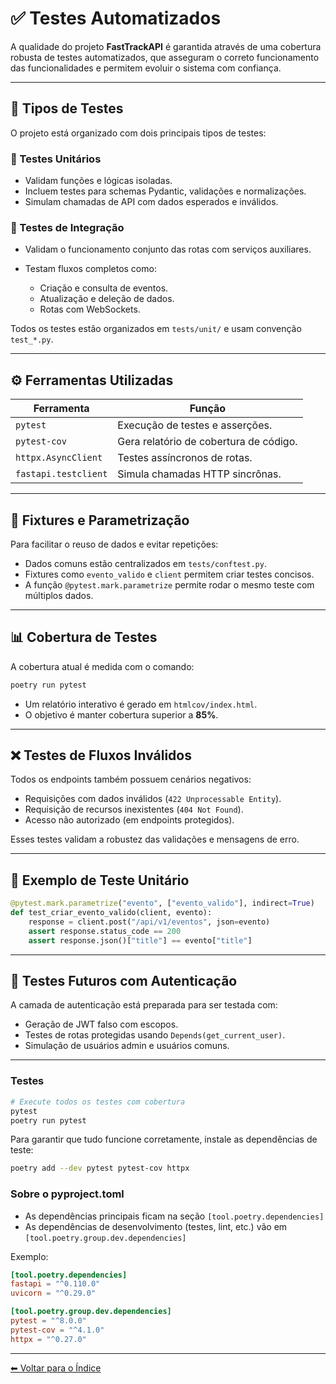 # ✅ Testes Automatizados

A qualidade do projeto **FastTrackAPI** é garantida através de uma cobertura robusta de testes automatizados, que asseguram o correto funcionamento das funcionalidades e permitem evoluir o sistema com confiança.

---

## 🧪 Tipos de Testes

O projeto está organizado com dois principais tipos de testes:

### 🔹 Testes Unitários

* Validam funções e lógicas isoladas.
* Incluem testes para schemas Pydantic, validações e normalizações.
* Simulam chamadas de API com dados esperados e inválidos.

### 🔸 Testes de Integração

* Validam o funcionamento conjunto das rotas com serviços auxiliares.
* Testam fluxos completos como:

  * Criação e consulta de eventos.
  * Atualização e deleção de dados.
  * Rotas com WebSockets.

Todos os testes estão organizados em `tests/unit/` e usam convenção `test_*.py`.

---

## ⚙️ Ferramentas Utilizadas

| Ferramenta           | Função                                 |
| -------------------- | -------------------------------------- |
| `pytest`             | Execução de testes e asserções.        |
| `pytest-cov`         | Gera relatório de cobertura de código. |
| `httpx.AsyncClient`  | Testes assíncronos de rotas.           |
| `fastapi.testclient` | Simula chamadas HTTP sincrônas.        |

---

## 🔁 Fixtures e Parametrização

Para facilitar o reuso de dados e evitar repetições:

* Dados comuns estão centralizados em `tests/conftest.py`.
* Fixtures como `evento_valido` e `client` permitem criar testes concisos.
* A função `@pytest.mark.parametrize` permite rodar o mesmo teste com múltiplos dados.

---

## 📊 Cobertura de Testes

A cobertura atual é medida com o comando:

```bash
poetry run pytest
```

* Um relatório interativo é gerado em `htmlcov/index.html`.
* O objetivo é manter cobertura superior a **85%**.

---

## ❌ Testes de Fluxos Inválidos

Todos os endpoints também possuem cenários negativos:

* Requisições com dados inválidos (`422 Unprocessable Entity`).
* Requisição de recursos inexistentes (`404 Not Found`).
* Acesso não autorizado (em endpoints protegidos).

Esses testes validam a robustez das validações e mensagens de erro.

---

## 🧰 Exemplo de Teste Unitário

```python
@pytest.mark.parametrize("evento", ["evento_valido"], indirect=True)
def test_criar_evento_valido(client, evento):
    response = client.post("/api/v1/eventos", json=evento)
    assert response.status_code == 200
    assert response.json()["title"] == evento["title"]
```

---

## 🔐 Testes Futuros com Autenticação

A camada de autenticação está preparada para ser testada com:

* Geração de JWT falso com escopos.
* Testes de rotas protegidas usando `Depends(get_current_user)`.
* Simulação de usuários admin e usuários comuns.

---

### Testes

```bash
# Execute todos os testes com cobertura
pytest
poetry run pytest
```

Para garantir que tudo funcione corretamente, instale as dependências de teste:

```bash
poetry add --dev pytest pytest-cov httpx
```

### Sobre o pyproject.toml

- As dependências principais ficam na seção `[tool.poetry.dependencies]`
- As dependências de desenvolvimento (testes, lint, etc.) vão em `[tool.poetry.group.dev.dependencies]`

Exemplo:
```toml
[tool.poetry.dependencies]
fastapi = "^0.110.0"
uvicorn = "^0.29.0"

[tool.poetry.group.dev.dependencies]
pytest = "^8.0.0"
pytest-cov = "^4.1.0"
httpx = "^0.27.0"
```

---

[⬅ Voltar para o Índice](../README.md)

